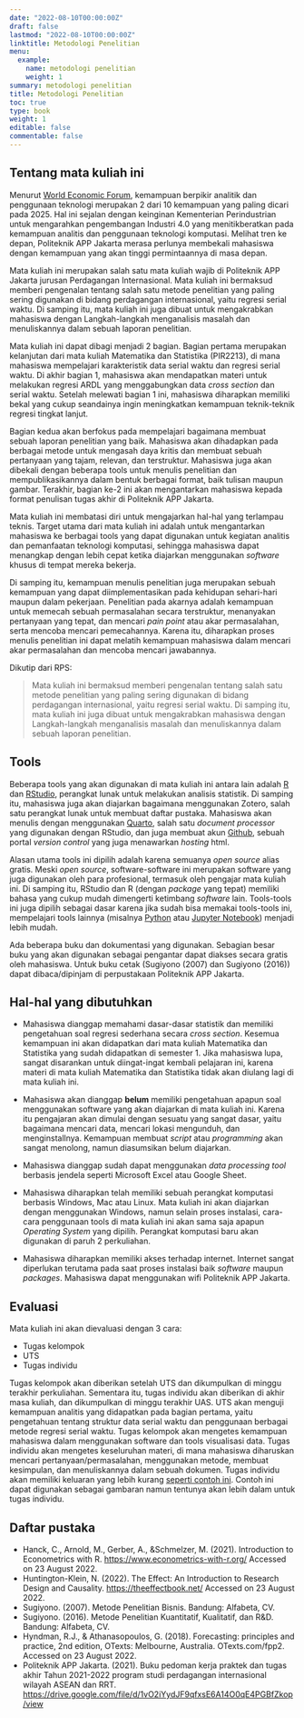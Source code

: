 ```yaml
---
date: "2022-08-10T00:00:00Z"
draft: false
lastmod: "2022-08-10T00:00:00Z"
linktitle: Metodologi Penelitian
menu:
  example:
    name: metodologi penelitian
    weight: 1
summary: metodologi penelitian
title: Metodologi Penelitian
toc: true
type: book
weight: 1
editable: false
commentable: false
---
```


## Tentang mata kuliah ini

Menurut [World Economic Forum](https://www.weforum.org/agenda/2020/10/top-10-work-skills-of-tomorrow-how-long-it-takes-to-learn-them/), kemampuan berpikir analitik dan penggunaan teknologi merupakan 2 dari 10 kemampuan yang paling dicari pada 2025. Hal ini sejalan dengan keinginan Kementerian Perindustrian untuk mengarahkan pengembangan Industri 4.0 yang menitikberatkan pada kemampuan analitis dan penggunaan teknologi komputasi. Melihat tren ke depan, Politeknik APP Jakarta merasa perlunya membekali mahasiswa dengan kemampuan yang akan tinggi permintaannya di masa depan.

Mata kuliah ini merupakan salah satu mata kuliah wajib di Politeknik APP Jakarta jurusan Perdagangan Internasional. Mata kuliah ini bermaksud memberi pengenalan tentang salah satu metode penelitian yang paling sering digunakan di bidang perdagangan internasional, yaitu regresi serial waktu. Di samping itu, mata kuliah ini juga dibuat untuk mengakrabkan mahasiswa dengan Langkah-langkah menganalisis masalah dan menuliskannya dalam sebuah laporan penelitian.

Mata kuliah ini dapat dibagi menjadi 2 bagian. Bagian pertama merupakan kelanjutan dari mata kuliah Matematika dan Statistika (PIR2213), di mana mahasiswa mempelajari karakteristik data serial waktu dan regresi serial waktu. Di akhir bagian 1, mahasiswa akan mendapatkan materi untuk melakukan regresi ARDL yang menggabungkan data _cross section_ dan serial waktu. Setelah melewati bagian 1 ini, mahasiswa diharapkan memiliki bekal yang cukup seandainya ingin meningkatkan kemampuan teknik-teknik regresi tingkat lanjut.

Bagian kedua akan berfokus pada mempelajari bagaimana membuat sebuah laporan penelitian yang baik. Mahasiswa akan dihadapkan pada berbagai metode untuk mengasah daya kritis dan membuat sebuah pertanyaan yang tajam, relevan, dan terstruktur. Mahasiswa juga akan dibekali dengan beberapa tools untuk menulis penelitian dan mempublikasikannya dalam bentuk berbagai format, baik tulisan maupun gambar. Terakhir, bagian ke-2 ini akan mengantarkan mahasiswa kepada format penulisan tugas akhir di Politeknik APP Jakarta.

Mata kuliah ini membatasi diri untuk mengajarkan hal-hal yang terlampau teknis. Target utama dari mata kuliah ini adalah untuk mengantarkan mahasiswa ke berbagai tools yang dapat digunakan untuk kegiatan analitis dan pemanfaatan teknologi komputasi, sehingga mahasiswa dapat menangkap dengan lebih cepat ketika diajarkan menggunakan _software_ khusus di tempat mereka bekerja.

Di samping itu, kemampuan menulis penelitian juga merupakan sebuah kemampuan yang dapat diimplementasikan pada kehidupan sehari-hari maupun dalam pekerjaan. Penelitian pada akarnya adalah kemampuan untuk memecah sebuah permasalahan secara terstruktur, menanyakan pertanyaan yang tepat, dan mencari _pain point_ atau akar permasalahan, serta mencoba mencari pemecahannya. Karena itu, diharapkan proses menulis penelitian ini dapat melatih kemampuan mahasiswa dalam mencari akar permasalahan dan mencoba mencari jawabannya.

Dikutip dari RPS:

> Mata kuliah ini bermaksud memberi pengenalan tentang salah satu metode penelitian yang paling sering digunakan di bidang perdagangan internasional, yaitu regresi serial waktu. Di samping itu, mata kuliah ini juga dibuat untuk mengakrabkan mahasiswa dengan Langkah-langkah menganalisis masalah dan menuliskannya dalam sebuah laporan penelitian.

## Tools

Beberapa tools yang akan digunakan di mata kuliah ini antara lain adalah [R](https://www.r-project.org/) dan [RStudio](https://www.rstudio.com/), perangkat lunak untuk melakukan analisis statistik. Di samping itu, mahasiswa juga akan diajarkan bagaimana menggunakan Zotero, salah satu perangkat lunak untuk membuat daftar pustaka. Mahasiswa akan menulis dengan menggunakan [Quarto](https://quarto.org/docs/get-started/), salah satu _document processor_ yang digunakan dengan RStudio, dan juga membuat akun [Github](https://github.com/), sebuah portal _version control_ yang juga menawarkan _hosting_ html.

Alasan utama tools ini dipilih adalah karena semuanya _open source_ alias gratis. Meski _open source_, software-software ini merupakan software yang juga digunakan oleh para profesional, termasuk oleh pengajar mata kuliah ini. Di samping itu, RStudio dan R (dengan _package_ yang tepat) memiliki bahasa yang cukup mudah dimengerti ketimbang _software_ lain. Tools-tools ini juga dipilih sebagai dasar karena jika sudah bisa memakai tools-tools ini, mempelajari tools lainnya (misalnya [Python](https://www.python.org/) atau [Jupyter Notebook](https://jupyter.org/)) menjadi lebih mudah.

Ada beberapa buku dan dokumentasi yang digunakan. Sebagian besar buku yang akan digunakan sebagai pengantar dapat diakses secara gratis oleh mahasiswa. Untuk buku cetak (Sugiyono (2007) dan Sugiyono (2016)) dapat dibaca/dipinjam di perpustakaan Politeknik APP Jakarta.

## Hal-hal yang dibutuhkan

- Mahasiswa dianggap memahami dasar-dasar statistik dan memiliki pengetahuan soal regresi sederhana secara _cross section_. Kesemua kemampuan ini akan didapatkan dari mata kuliah Matematika dan Statistika yang sudah didapatkan di semester 1. Jika mahasiswa lupa, sangat disarankan untuk diingat-ingat kembali pelajaran ini, karena materi di mata kuliah Matematika dan Statistika tidak akan diulang lagi di mata kuliah ini.

- Mahasiswa akan dianggap **belum** memiliki pengetahuan apapun soal menggunakan software yang akan diajarkan di mata kuliah ini. Karena itu pengajaran akan dimulai dengan sesuatu yang sangat dasar, yaitu bagaimana mencari data, mencari lokasi mengunduh, dan menginstallnya. Kemampuan membuat _script_ atau _programming_ akan sangat menolong, namun diasumsikan belum diajarkan.

- Mahasiswa dianggap sudah dapat menggunakan _data processing tool_ berbasis jendela seperti Microsoft Excel atau Google Sheet.

- Mahasiswa diharapkan telah memiliki sebuah perangkat komputasi berbasis Windows, Mac atau Linux. Mata kuliah ini akan diajarkan dengan menggunakan Windows, namun selain proses instalasi, cara-cara penggunaan tools di mata kuliah ini akan sama saja apapun _Operating System_ yang dipilih. Perangkat komputasi baru akan digunakan di paruh 2 perkuliahan.

- Mahasiswa diharapkan memiliki akses terhadap internet. Internet sangat diperlukan terutama pada saat proses instalasi baik _software_ maupun _packages_. Mahasiswa dapat menggunakan wifi Politeknik APP Jakarta.

## Evaluasi

Mata kuliah ini akan dievaluasi dengan 3 cara:

- Tugas kelompok
- UTS
- Tugas individu

Tugas kelompok akan diberikan setelah UTS dan dikumpulkan di minggu terakhir perkuliahan. Sementara itu, tugas individu akan diberikan di akhir masa kuliah, dan dikumpulkan di minggu terakhir UAS. UTS akan menguji kemampuan analitis yang didapatkan pada bagian pertama, yaitu pengetahuan tentang struktur data serial waktu dan penggunaan berbagai metode regresi serial waktu. Tugas kelompok akan mengetes kemampuan mahasiswa dalam menggunakan software dan tools visualisasi data. Tugas individu akan mengetes keseluruhan materi, di mana mahasiswa diharuskan mencari pertanyaan/permasalahan, menggunakan metode, membuat kesimpulan, dan menuliskannya dalam sebuah dokumen. Tugas individu akan memiliki keluaran yang lebih kurang [seperti contoh ini](https://imedkrisna.github.io/metopel.html). Contoh ini dapat digunakan sebagai gambaran namun tentunya akan lebih dalam untuk tugas individu.

## Daftar pustaka

- Hanck, C., Arnold, M., Gerber, A., &Schmelzer, M. (2021). Introduction to Econometrics with R. https://www.econometrics-with-r.org/ Accessed on 23 August 2022.
- Huntington-Klein, N. (2022). The Effect: An Introduction to Research Design and Causality. https://theeffectbook.net/ Accessed on 23 August 2022.
- Sugiyono. (2007). Metode Penelitian Bisnis. Bandung: Alfabeta, CV.
- Sugiyono. (2016). Metode Penelitian Kuantitatif, Kualitatif, dan R&D. Bandung: Alfabeta, CV.
- Hyndman, R.J., & Athanasopoulos, G. (2018). Forecasting: principles and practice, 2nd edition, OTexts: Melbourne, Australia. OTexts.com/fpp2. Accessed on 23 August 2022.
- Politeknik APP Jakarta. (2021). Buku pedoman kerja praktek dan tugas akhir Tahun 2021-2022 program studi perdagangan internasional wilayah ASEAN dan RRT. https://drive.google.com/file/d/1vO2iYydJF9qfxsE6A14O0qE4PGBfZkop/view
